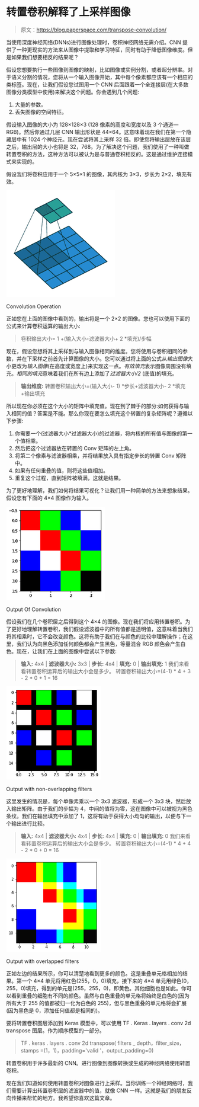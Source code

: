 # 转置卷积解释了上采样图像

> 原文：<https://blog.paperspace.com/transpose-convolution/>

当使用深度神经网络(DNNs)进行图像处理时，卷积神经网络无需介绍。CNN 提供了一种更现实的方法来从图像中提取和学习特征，同时有助于降低图像维度。但是如果我们想要相反的结果呢？

假设您想要执行一些图像到图像的映射，比如图像或实例分割，或者超分辨率。对于语义分割的情况，您将从一个输入图像开始，其中每个像素都应该有一个相应的类标签。现在，让我们假设您试图用一个 CNN 后面跟着一个全连接层(在大多数图像分类模型中使用)来解决这个问题。你会遇到几个问题:

1.  大量的参数。
2.  丢失图像的空间特征。

假设输入图像的大小为 128×128×3 (128 像素的高度和宽度以及 3 个通道— RGB)。然后你通过几层 CNN 输出形状是 44×64。这意味着现在我们在第一个隐藏层中有 1024 个神经元。现在尝试将其上采样 32 倍。即使您将输出层放在该层之后，输出层的大小也将是 32，768。为了解决这个问题，我们使用了一种叫做转置卷积的方法，这种方法可以被认为是与普通卷积相反的。这是通过维护连接模式来实现的。

假设我们将卷积应用于一个 5×5×1 的图像，其内核为 3×3，步长为 2×2，填充有效。

![](img/8d30f0c1d9a11d9cf99ac5892772ee77.png)

Convolution Operation

正如您在上面的图像中看到的，输出将是一个 2×2 的图像。您也可以使用下面的公式来计算卷积运算的输出大小:

> 卷积输出大小= 1 +(输入大小-滤波器大小+ 2 *填充)/步幅

现在，假设您想将其上采样到与输入图像相同的维度。您将使用与卷积相同的参数，并在下采样之前首先计算图像的大小。您可以通过将上面的公式从*输出图像*大小更改为*输入图像*(在高度或宽度上)来实现这一点。*有效填充*表示图像周围没有填充。*相同的填充*意味着我们在所有边上添加了*过滤器大小/2* (底值)的填充。

> **输出维度:**
> 转置卷积输出大小=(输入大小- 1) *步长+滤波器大小- 2 *填充+输出填充

所以现在你必须在这个大小的矩阵中填充值。现在到了棘手的部分:如何获得与输入相同的值？答案是不能。那么你现在要怎么填充这个转置的复杂矩阵呢？遵循以下步骤:

1.  你需要一个(过滤器大小*过滤器大小)的过滤器，将内核的所有值与图像的第一个值相乘。
2.  然后把这个过滤器放在转置的 Conv 矩阵的左上角。
3.  将第二个像素与滤波器相乘，并将结果放入具有指定步长的转置 Conv 矩阵中。
4.  如果有任何重叠的值，则将这些值相加。
5.  重复这个过程，直到矩阵被填满，这就是结果。

为了更好地理解，我们如何将结果可视化？让我们用一种简单的方法来想象结果。假设您有下面的 4×4 图像作为输入。

![](img/2170c5648d9eb058f6f0469ba9c66d49.png)

Output Of Convolution

假设我们在几个卷积层之后得到这个 4×4 的图像。现在我们将应用转置卷积。为了更好地理解转置卷积，我们假设滤波器中的所有值都是透明值，这意味着当我们将其相乘时，它不会改变颜色。这将有助于我们在与颜色的比较中理解操作；在这里，我们认为向黑色添加任何颜色都会产生黑色，等量混合 RGB 颜色会产生白色。现在，让我们在上面的图像中尝试以下参数:

> **输入:** 4x4 | **滤波器大小:** 3x3 | **步长:** 4x4 | **填充:** 0 | **输出填充:** 1
> 我们来看看转置卷积运算后的输出大小会是多少。
> 转置卷积输出大小=(4-1) * 4 + 3 - 2 * 0 + 1 = 16

![](img/b0e8e7110e2894c706d41dd1150a940c.png)

Output with non-overlapping filters

这里发生的情况是，每个单像素乘以一个 3x3 滤波器，形成一个 3x3 块，然后放入输出矩阵。由于我们的步幅为 4，中间的值将为零，这在图像中可以被视为黑色条纹。我们在输出填充中添加了 1，这将有助于获得大小均匀的输出，以便与下一个输出进行比较。

> **输入:** 4x4 | **滤波器大小:** 4x4 | **步长:** 4x4 | **填充:** 0 | **输出填充:** 0
> 我们来看看转置卷积运算后的输出大小会是多少。
> 转置卷积输出大小=(4-1) * 4 + 4 - 2 * 0 + 0 = 16

![](img/730175549be3d2498ea30bb71bf785b2.png)

Output with overlapped filters

正如左边的结果所示，你可以清楚地看到更多的颜色。这是重叠单元格相加的结果。第一个 4×4 单元将用红色(255，0，0)填充，接下来的 4×4 单元用绿色(0，255，0)填充，得到的单元是(255，255，0)，即黄色。其他细胞也是如此。你可以看到重叠的细胞有不同的颜色。虽然与白色重叠的单元格将始终是白色的(因为所有大于 255 的值都被归一化为白色的 255)，但与黑色重叠的单元格将会扩展(因为黑色是 0，添加任何值都是相同的)。

要将转置卷积图层添加到 Keras 模型中，可以使用 TF . Keras . layers . conv 2d transpose 图层。作为顺序模型的一部分。

> TF . keras . layers . conv 2d transpose(
> filters _ depth，filter_size，stamps =(1，1)，padding='valid '，output_padding=0)

转置卷积用于许多最新的 CNN。进行图像到图像转换或生成的神经网络使用转置卷积。

现在我们知道如何使用转置卷积对图像进行上采样。当你训练一个神经网络时，我们需要计算出转置卷积层的滤波器中的值，就像 CNN 一样。这就是我们的朋友反向传播来帮忙的地方。我希望你喜欢这篇文章。